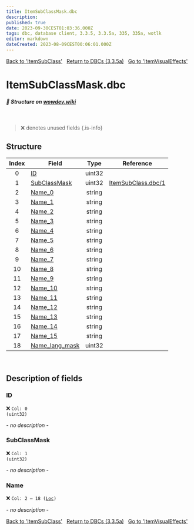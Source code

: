 ```yaml
---
title: ItemSubClassMask.dbc
description:
published: true
date: 2023-09-30CEST01:03:36.000Z
tags: dbc, database client, 3.3.5, 3.3.5a, 335, 335a, wotlk
editor: markdown
dateCreated: 2023-08-09CEST00:06:01.000Z
---
```

<a href="https://trinitycore.info/files/DBC/335/itemsubclass" class="mt-5 v-btn v-btn--depressed v-btn--flat v-btn--outlined theme--light v-size--default darkblue--text text--lighten-3"><span class="v-btn__content"><i aria-hidden="true" class="v-icon notranslate v-icon--left mdi mdi-arrow-left theme--light"></i><span>Back to 'ItemSubClass'</span></span></a>&nbsp;&nbsp;&nbsp;<a href="https://trinitycore.info/files/DBC/335/DBC" class="mt-5 v-btn v-btn--depressed v-btn--flat v-btn--outlined theme--light v-size--default darkblue--text text--lighten-3"><span class="v-btn__content"><i aria-hidden="true" class="v-icon notranslate v-icon--left mdi mdi-home-outline theme--light"></i><span>Return to DBCs (3.3.5a)</span></span></a>&nbsp;&nbsp;&nbsp;<a href="https://trinitycore.info/files/DBC/335/itemvisualeffects" class="mt-5 v-btn v-btn--depressed v-btn--flat v-btn--outlined theme--light v-size--default darkblue--text text--lighten-3"><span class="v-btn__content"><span>Go to 'ItemVisualEffects'</span><i aria-hidden="true" class="v-icon notranslate v-icon--right mdi mdi-arrow-right theme--light"></i></span></a>

# ItemSubClassMask.dbc
##### :pencil: Structure on [wowdev.wiki](https://wowdev.wiki/DB/ItemSubClassMask)
&nbsp;

> :x: denotes unused fields
{.is-info}


## Structure

| Index | Field | Type | Reference |
| :---: | --- | :---: | --- |
| 0 | [ID](#id-alt) | uint32 |  |
| 1 | [SubClassMask](#subclassmask) | uint32 | [ItemSubClass.dbc/1](/files/DBC/335/itemsubclass#subclassid) |
| 2 | [Name_0](#name-alt) | string |  |
| 3 | [Name_1](#name-alt) | string |  |
| 4 | [Name_2](#name-alt) | string |  |
| 5 | [Name_3](#name-alt) | string |  |
| 6 | [Name_4](#name-alt) | string |  |
| 7 | [Name_5](#name-alt) | string |  |
| 8 | [Name_6](#name-alt) | string |  |
| 9 | [Name_7](#name-alt) | string |  |
| 10 | [Name_8](#name-alt) | string |  |
| 11 | [Name_9](#name-alt) | string |  |
| 12 | [Name_10](#name-alt) | string |  |
| 13 | [Name_11](#name-alt) | string |  |
| 14 | [Name_12](#name-alt) | string |  |
| 15 | [Name_13](#name-alt) | string |  |
| 16 | [Name_14](#name-alt) | string |  |
| 17 | [Name_15](#name-alt) | string |  |
| 18 | [Name_lang_mask](#name-alt) | uint32 |  |
&nbsp;
## Description of fields

### ID <!-- {#id-alt} -->
:x: <code>Col: 0 (uint32)</code>

*- no description -*
&nbsp;

### SubClassMask
:x: <code>Col: 1 (uint32)</code>

*- no description -*
&nbsp;

### Name <!-- {#name-alt} -->
:x: <code>Col: 2 &ndash; 18 ([Loc](/how-to/localization))</code>

*- no description -*
&nbsp;

<a href="https://trinitycore.info/files/DBC/335/itemsubclass" class="mt-5 v-btn v-btn--depressed v-btn--flat v-btn--outlined theme--light v-size--default darkblue--text text--lighten-3"><span class="v-btn__content"><i aria-hidden="true" class="v-icon notranslate v-icon--left mdi mdi-arrow-left theme--light"></i><span>Back to 'ItemSubClass'</span></span></a>&nbsp;&nbsp;&nbsp;<a href="https://trinitycore.info/files/DBC/335/DBC" class="mt-5 v-btn v-btn--depressed v-btn--flat v-btn--outlined theme--light v-size--default darkblue--text text--lighten-3"><span class="v-btn__content"><i aria-hidden="true" class="v-icon notranslate v-icon--left mdi mdi-home-outline theme--light"></i><span>Return to DBCs (3.3.5a)</span></span></a>&nbsp;&nbsp;&nbsp;<a href="https://trinitycore.info/files/DBC/335/itemvisualeffects" class="mt-5 v-btn v-btn--depressed v-btn--flat v-btn--outlined theme--light v-size--default darkblue--text text--lighten-3"><span class="v-btn__content"><span>Go to 'ItemVisualEffects'</span><i aria-hidden="true" class="v-icon notranslate v-icon--right mdi mdi-arrow-right theme--light"></i></span></a>
